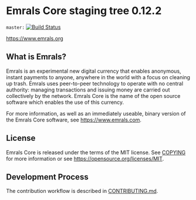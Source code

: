 Emrals Core staging tree 0.12.2
===============================

`master:` [![Build Status](https://travis-ci.org/Emrals/emrals.svg?branch=master)](https://travis-ci.org/emralspay/emrals) 

https://www.emrals.org


What is Emrals?
----------------

Emrals is an experimental new digital currency that enables anonymous, instant
payments to anyone, anywhere in the world with a focus on cleaning up trash. Emrals uses peer-to-peer technology
to operate with no central authority: managing transactions and issuing money
are carried out collectively by the network. Emrals Core is the name of the open
source software which enables the use of this currency.

For more information, as well as an immediately useable, binary version of
the Emrals Core software, see https://www.emrals.com.


License
-------

Emrals Core is released under the terms of the MIT license. See [COPYING](COPYING) for more
information or see https://opensource.org/licenses/MIT.

Development Process
-------------------

The contribution workflow is described in [CONTRIBUTING.md](CONTRIBUTING.md).


